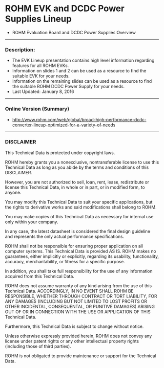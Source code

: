# ROHM EVK and DCDC Power Supplies Lineup
* ROHM Evaluation Board and DCDC Power Supplies Overview

----
### Description: 
* The EVK Lineup presentation contains high level information regarding features for all ROHM EVKs. 
* Information on slides 1 and 2 can be used as a resource to find the suitable EVK for your needs.
* Information on the remaining slides can be used as a resource to find the suitable ROHM DCDC Power Supply for your needs.
* Last Updated: January 8, 2016

----
### Online Version (Summary)
* http://www.rohm.com/web/global/broad-high-performance-dcdc-converter-lineup-optimized-for-a-variety-of-needs

----
### DISCLAIMER
This Technical Data is protected under copyright laws.

ROHM hereby grants you a nonexclusive, nontransferable license to use this Technical Data 
as long as you abide by the terms and conditions of this DISCLAIMER. 

However, you are not authorized to sell, loan, rent, lease, redistribute or license this Technical Data, 
in whole or in part, or in modified form, to anyone.

You may modify this Technical Data to suit your specific applications, 
but the rights to derivative works and said modifications shall belong to ROHM. 

You may make copies of this Technical Data as necessary for internal use only within your company.

In any case, the latest datasheet is considered the final design guideline and represents 
the only actual performance specifications.

ROHM shall not be responsible for ensuring proper application on all computer systems.
This Technical Data is provided AS IS. ROHM makes no guarantees, either implicitly or explicitly, 
regarding its usability, functionality, accuracy, merchantability, or fitness for a specific purpose.

In addition, you shall take full responsibility for the use of any information acquired from this Technical Data. 

ROHM does not assume warranty of any kind arising from the use of this Technical Data. ACCORDINGLY, 
IN NO EVENT SHALL ROHM BE RESPONSIBLE, WHETHER THROUGH CONTRACT OR TORT LIABILITY, 
FOR ANY DAMAGES (INCLUDING BUT NOT LIMITED TO LOST PROFITS OR OTHER INCIDENTAL, CONSEQUENTAL, 
OR PUNITIVE DAMAGES) ARISING OUT OF OR IN CONNECTION WITH THE USE OR APPLICATION OF THIS Technical Data.

Furthermore, this Technical Data is subject to change without notice.

Unless otherwise expressly provided herein, ROHM does not convey any license under patent rights 
or any other intellectual property rights (including those of third parties).

ROHM is not obligated to provide maintenance or support for the Technical Data.
